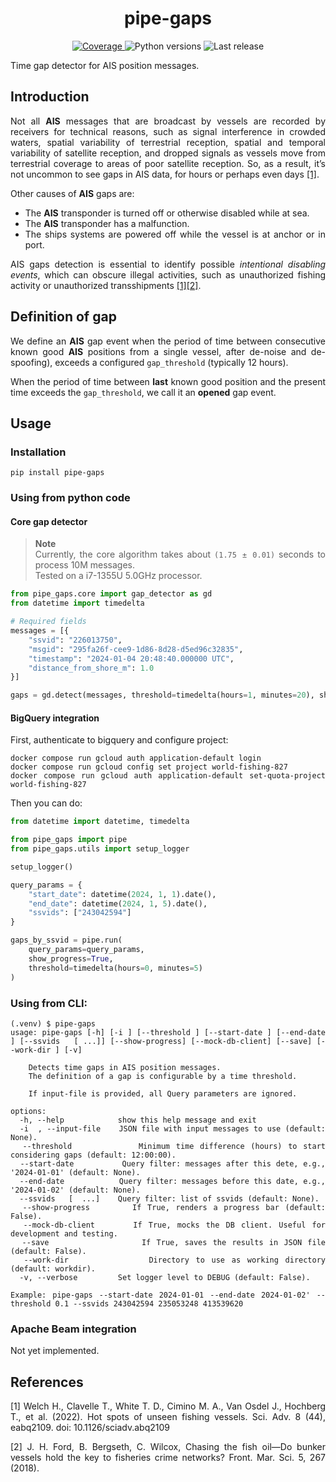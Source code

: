<h1 align="center" style="border-bottom: none;"> pipe-gaps </h1>

<p align="center">
  <a href="https://codecov.io/gh/GlobalFishingWatch/pipe-gaps">
    <img alt="Coverage" src="https://codecov.io/gh/GlobalFishingWatch/pipe-gaps/branch/develop/graph/badge.svg?token=OO2L9SXVG0">
  </a>
  <a>
    <img alt="Python versions" src="https://img.shields.io/badge/python-3.9%20%7C%203.10%20%7C%203.11%20%7C%203.12-blue">
  </a>
  <a>
    <img alt="Last release" src="https://img.shields.io/github/v/release/GlobalFishingWatch/pipe-gaps">
  </a>
</p>

Time gap detector for AIS position messages.

[bigquery-emulator]: https://github.com/goccy/bigquery-emulator
[configure a SSH-key for GitHub]: https://docs.github.com/en/authentication/connecting-to-github-with-ssh/adding-a-new-ssh-key-to-your-github-account
[docker official instructions]: https://docs.docker.com/engine/install/
[docker compose plugin]: https://docs.docker.com/compose/install/linux/
[examples]: examples/
[git installed]: https://git-scm.com/downloads
[git workflow documentation]: GIT-WORKFLOW.md
[Makefile]: Makefile
[pip-tools]: https://pip-tools.readthedocs.io/en/stable/
[requirements.txt]: requirements.txt
[requirements/prod.in]: requirements/prod.in
[Semantic Versioning]: https://semver.org

## Introduction

<div align="justify">

Not all **AIS** messages that are broadcast by vessels
are recorded by receivers for technical reasons,
such as signal interference in crowded waters,
spatial variability of terrestrial reception,
spatial and temporal variability of satellite reception,
and dropped signals as vessels move from terrestrial coverage
to areas of poor satellite reception.
So, as a result,
it’s not uncommon to see gaps in AIS data,
for hours or perhaps even days [[1]](#1). 

Other causes of **AIS** gaps are:
* The **AIS** transponder is turned off or otherwise disabled while at sea.
* The **AIS** transponder has a malfunction.
* The ships systems are powered off while the vessel is at anchor or in port.

AIS gaps detection is essential to identify 
possible *intentional disabling events*,
which can obscure illegal activities,
such as unauthorized fishing activity or
unauthorized transshipments [[1]](#1)[[2]](#2).

## Definition of gap

We define an **AIS** gap event when the period of time between
consecutive known good **AIS** positions from a single vessel,
after de-noise and de-spoofing),
exceeds a configured `gap_threshold` (typically 12 hours).

When the period of time between **last** known good position
and the present time exceeds the `gap_threshold`,
we call it an **opened** gap event.

## Usage

### Installation
```shell
pip install pipe-gaps
```

### Using from python code

#### Core gap detector

> **Note**  
> Currently, the core algorithm takes about `(1.75 ± 0.01)` seconds to process 10M messages.  
  Tested on a i7-1355U 5.0GHz processor.


```python
from pipe_gaps.core import gap_detector as gd
from datetime import timedelta

# Required fields
messages = [{
    "ssvid": "226013750",
    "msgid": "295fa26f-cee9-1d86-8d28-d5ed96c32835",
    "timestamp": "2024-01-04 20:48:40.000000 UTC",
    "distance_from_shore_m": 1.0
}]

gaps = gd.detect(messages, threshold=timedelta(hours=1, minutes=20), show_progress=True)
```

#### BigQuery integration

First, authenticate to bigquery and configure project:
```shell
docker compose run gcloud auth application-default login
docker compose run gcloud config set project world-fishing-827
docker compose run gcloud auth application-default set-quota-project world-fishing-827
```

Then you can do:
```python
from datetime import datetime, timedelta

from pipe_gaps import pipe
from pipe_gaps.utils import setup_logger

setup_logger()

query_params = {
    "start_date": datetime(2024, 1, 1).date(),
    "end_date": datetime(2024, 1, 5).date(),
    "ssvids": ["243042594"]
}

gaps_by_ssvid = pipe.run(
    query_params=query_params,
    show_progress=True,
    threshold=timedelta(hours=0, minutes=5)
)
```


### Using from CLI:

```shell
(.venv) $ pipe-gaps
usage: pipe-gaps [-h] [-i ] [--threshold ] [--start-date ] [--end-date ] [--ssvids   [ ...]] [--show-progress] [--mock-db-client] [--save] [--work-dir ] [-v]

    Detects time gaps in AIS position messages.
    The definition of a gap is configurable by a time threshold.

    If input-file is provided, all Query parameters are ignored.

options:
  -h, --help            show this help message and exit
  -i  , --input-file    JSON file with input messages to use (default: None).
  --threshold           Minimum time difference (hours) to start considering gaps (default: 12:00:00).
  --start-date          Query filter: messages after this dete, e.g., '2024-01-01' (default: None).
  --end-date            Query filter: messages before this date, e.g., '2024-01-02' (default: None).
  --ssvids   [  ...]    Query filter: list of ssvids (default: None).
  --show-progress       If True, renders a progress bar (default: False).
  --mock-db-client      If True, mocks the DB client. Useful for development and testing.
  --save                If True, saves the results in JSON file (default: False).
  --work-dir            Directory to use as working directory (default: workdir).
  -v, --verbose         Set logger level to DEBUG (default: False).

Example: pipe-gaps --start-date 2024-01-01 --end-date 2024-01-02' --threshold 0.1 --ssvids 243042594 235053248 413539620
```
### Apache Beam integration

Not yet implemented.



## References
<a id="1">[1]</a> Welch H., Clavelle T., White T. D., Cimino M. A., Van Osdel J., Hochberg T., et al. (2022). Hot spots of unseen fishing vessels. Sci. Adv. 8 (44), eabq2109. doi: 10.1126/sciadv.abq2109

<a id="1">[2]</a> J. H. Ford, B. Bergseth, C. Wilcox, Chasing the fish oil—Do bunker vessels hold the key to fisheries crime networks? Front. Mar. Sci. 5, 267 (2018).